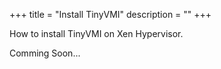 +++
title = "Install TinyVMI"
description = ""
+++

How to install TinyVMI on Xen Hypervisor.

Comming Soon...
